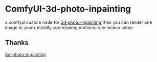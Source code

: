 # ComfyUI-3d-photo-inpainting
a comfyui custom node for [3d-photo-inpainting](https://github.com/vt-vl-lab/3d-photo-inpainting),then you can render one image to zoom-in/dolly zoom/swing motion/circle motion video

## Thanks
[3d-photo-inpainting](https://github.com/vt-vl-lab/3d-photo-inpainting)
